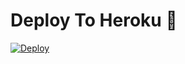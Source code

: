 
# Deploy To Heroku 🚀
[![Deploy](https://www.herokucdn.com/deploy/button.svg)](https://heroku.com/deploy?template=https://github.com/Elnagar0/BanAllBot)

